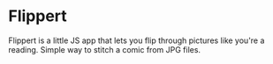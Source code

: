 Flippert
========

Flippert is a little JS app that lets you flip through pictures like you're a reading. Simple way to stitch a comic from JPG files.